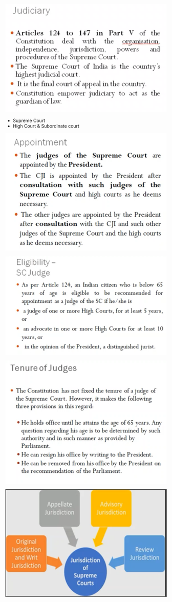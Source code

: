 ![Judiciary1](img/Judiciary1.png)

- Supreme Court
- High Court & Subordinate court

![appointmentOFJudge](img/appointmentOfJudge.png)

![appointmentOFJudge1](img/appointmentOfJudge1.png)

![TenureOfJudges](img/TenureOfJudges.png)

![JudiaciaryImg](img/JudiaciaryImg.png)

